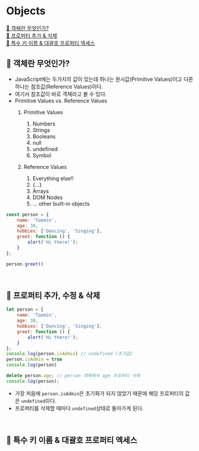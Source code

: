 # Objects

[📌 객체란 무엇인가?](#📌-객체란-무엇인가)<br>
[📌 프로퍼티 추가 & 삭제](#📌-프로퍼티-추가-수정--삭제)<br>
[📌 특수 키 이름 & 대괄호 프로퍼티 엑세스](#📌-특수-키-이름--대괄호-프로퍼티-엑세스)<br>

## 📌 객체란 무엇인가?
- JavaScript에는 두가지의 값이 있는데 하나는 원시값(Primitive Values)이고 다른 하나는 참조값(Reference Values)이다.
- 여기서 참조값이 바로 객체라고 볼 수 있다. 
- Primitive Values vs. Reference Values
  1. Primitive Values
     1. Numbers
     2. Strings
     3. Booleans
     4. null
     5. undefined
     6. Symbol

  2. Reference Values
     1. Everything else!!
     2. {...}
     3. Arrays
     4. DOM Nodes
     5. ... other built-in objects

```javascript
const person = {
    name: 'Taemin',
    age: 30,
    hobbies: ['Dancing', 'Singing'],
    greet: function () {
        alert('Hi there!');
    }
};

person.greet()
```

<br>

## 📌 프로퍼티 추가, 수정 & 삭제

```javascript
let person = {
    name: 'Taemin',
    age: 30,
    hobbies: ['Dancing', 'Singing'],
    greet: function () {
        alert('Hi there!');
    }
};
console.log(person.isAdmin) // undefined (초기값)
person.isAdmin = true
console.log(person)

delete person.age; // person 객체에서 age 프로퍼티 삭제
console.log(person);
```
- 가장 처음에 `person.isAdmin`은 초기화가 되지 않았기 때문에 해당 프로퍼티의 값은 `undefined`이다.
- 프로퍼티를 삭제할 때마다 `undefined`상태로 돌아가게 된다.

<br>

## 📌 특수 키 이름 & 대괄호 프로퍼티 엑세스
